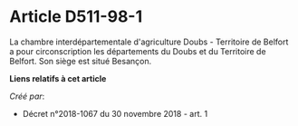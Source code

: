 # Article D511-98-1

La chambre interdépartementale d'agriculture Doubs - Territoire de Belfort a pour circonscription les départements du Doubs
et du Territoire de Belfort. Son siège est situé Besançon.

**Liens relatifs à cet article**

_Créé par_:

  - Décret n°2018-1067 du 30 novembre 2018 - art. 1
